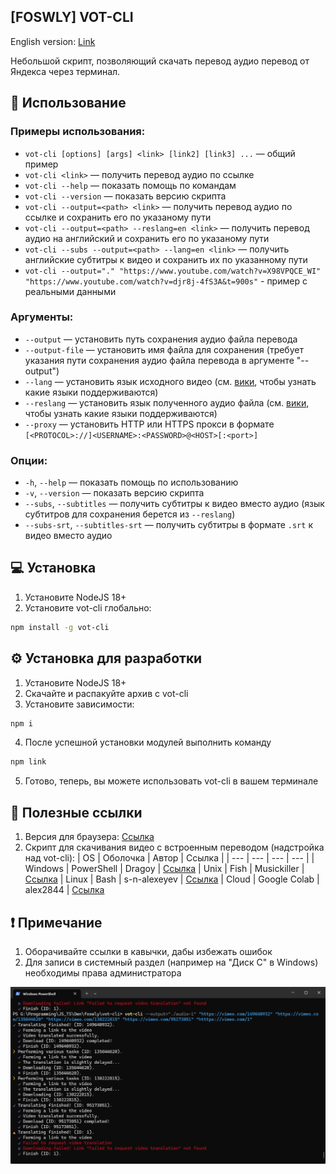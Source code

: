 ## [FOSWLY] VOT-CLI

English version: [Link](https://github.com/FOSWLY/vot-cli/blob/main/README-EN.md)

Небольшой скрипт, позволяющий скачать перевод аудио перевод от Яндекса через терминал.

## 📖 Использование

### Примеры использования:

- `vot-cli [options] [args] <link> [link2] [link3] ...` — общий пример
- `vot-cli <link>` — получить перевод аудио по ссылке
- `vot-cli --help` — показать помощь по командам
- `vot-cli --version` — показать версию скрипта
- `vot-cli --output=<path> <link>` — получить перевод аудио по ссылке и сохранить его по указаному пути
- `vot-cli --output=<path> --reslang=en <link>` — получить перевод аудио на английский и сохранить его по указаному пути
- `vot-cli --subs --output=<path> --lang=en <link>` — получить английские субтитры к видео и сохранить их по указанному пути
- `vot-cli --output="." "https://www.youtube.com/watch?v=X98VPQCE_WI" "https://www.youtube.com/watch?v=djr8j-4fS3A&t=900s"` - пример с реальными данными

### Аргументы:

- `--output` — установить путь сохранения аудио файла перевода
- `--output-file` — установить имя файла для сохранения (требует указания пути сохранения аудио файла перевода в аргументе "--output")
- `--lang` — установить язык исходного видео (см. [вики](https://github.com/FOSWLY/vot-cli/wiki/%5BRU%5D-Supported-langs), чтобы узнать какие языки поддерживаются)
- `--reslang` — установить язык полученного аудио файла (см. [вики](https://github.com/FOSWLY/vot-cli/wiki/%5BRU%5D-Supported-langs), чтобы узнать какие языки поддерживаются)
- `--proxy` — установить HTTP или HTTPS прокси в формате `[<PROTOCOL>://]<USERNAME>:<PASSWORD>@<HOST>[:<port>]`

### Опции:

- `-h`, `--help` — показать помощь по использованию
- `-v`, `--version` — показать версию скрипта
- `--subs`, `--subtitles` — получить субтитры к видео вместо аудио (язык субтитров для сохранения берется из `--reslang`)
- `--subs-srt`, `--subtitles-srt` — получить субтитры в формате `.srt` к видео вместо аудио

## 💻 Установка

1. Установите NodeJS 18+
2. Установите vot-cli глобально:

```bash
npm install -g vot-cli
```

## ⚙️ Установка для разработки

1. Установите NodeJS 18+
2. Скачайте и распакуйте архив с vot-cli
3. Установите зависимости:

```bash
npm i
```

4. После успешной установки модулей выполнить команду

```bash
npm link
```

5. Готово, теперь, вы можете использовать vot-cli в вашем терминале

## 📁 Полезные ссылки

1. Версия для браузера: [Ссылка](https://github.com/ilyhalight/voice-over-translation)
2. Скрипт для скачивания видео с встроенным переводом (надстройка над vot-cli):
   | OS | Оболочка | Автор | Ссылка |
   | --- | --- | --- | --- |
   | Windows | PowerShell | Dragoy | [Ссылка](https://github.com/FOSWLY/vot-cli/tree/main/scripts)
   | Unix | Fish | Musickiller | [Ссылка](https://gitlab.com/musickiller/fishy-voice-over/)
   | Linux | Bash | s-n-alexeyev | [Ссылка](https://github.com/s-n-alexeyev/yvt)
   | Cloud | Google Colab | alex2844 | [Ссылка](https://github.com/alex2844/youtube-translate)

## ❗ Примечание

1. Оборачивайте ссылки в кавычки, дабы избежать ошибок
2. Для записи в системный раздел (например на "Диск C" в Windows) необходимы права администратора

![example btn](https://github.com/FOSWLY/vot-cli/blob/main/img/example.png "example")
